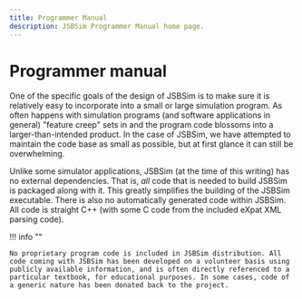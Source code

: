 ```yaml
---
title: Programmer Manual
description: JSBSim Programmer Manual home page.
---
```


# Programmer manual

One of the specific goals of the design of JSBSim is to make sure it is relatively easy to incorporate into a small or large simulation program. As often happens with simulation programs (and software applications in general) "feature creep" sets in and the program code blossoms into a larger-than-intended product. In the case of JSBSim, we have attempted to maintain the code base as small as possible, but at first glance it can still be overwhelming.

Unlike some simulator applications, JSBSim (at the time of this writing) has no external dependencies. That is, *all* code that is needed to build JSBSim is packaged along with it. This greatly simplifies the building of the JSBSim executable. There is also no automatically generated code within JSBSim. All code is straight C++ (with some C code from the included eXpat XML parsing code).

!!! info ""

	No proprietary program code is included in JSBSim distribution. All code coming with JSBSim has been developed on a volunteer basis using publicly available information, and is often directly referenced to a particular textbook, for educational purposes. In some cases, code of a generic nature has been donated back to the project.
